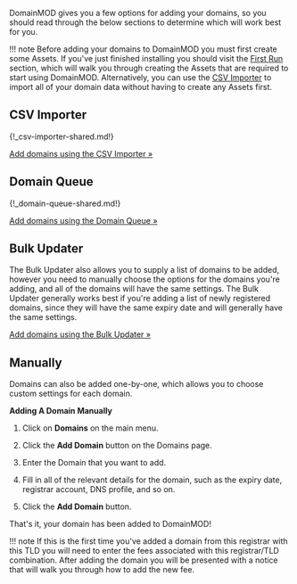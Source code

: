 DomainMOD gives you a few options for adding your domains, so you should read through the below sections to determine which will work best for you.

!!! note
    Before adding your domains to DomainMOD you must first create some Assets. If you've just finished installing you should visit the [First Run](first-run.md) section, which will walk you through creating the Assets that are required to start using DomainMOD. Alternatively, you can use the [CSV Importer](csv-importer.md) to import all of your domain data without having to create any Assets first.

CSV Importer
------------
{!_csv-importer-shared.md!}

[Add domains using the CSV Importer &raquo;](csv-importer.md)

Domain Queue
------------
{!_domain-queue-shared.md!}

[Add domains using the Domain Queue &raquo;](domain-queue.md)

Bulk Updater
------------  
The Bulk Updater also allows you to supply a list of domains to be added, however you need to manually choose the options for the domains you're adding, and all of the domains will have the same settings. The Bulk Updater generally works best if you're adding a list of newly registered domains, since they will have the same expiry date and will generally have the same settings.

[Add domains using the Bulk Updater &raquo;](bulk-updater.md) 

Manually
--------
Domains can also be added one-by-one, which allows you to choose custom settings for each domain.

**Adding A Domain Manually**

1. Click on **Domains** on the main menu.

2. Click the **Add Domain** button on the Domains page.

3. Enter the Domain that you want to add.

4. Fill in all of the relevant details for the domain, such as the expiry date, registrar account, DNS profile, and so on. 

5. Click the **Add Domain** button.

That's it, your domain has been added to DomainMOD!

!!! note
    If this is the first time you've added a domain from this registrar with this TLD you will need to enter the fees associated with this registrar/TLD combination. After adding the domain you will be presented with a notice that will walk you through how to add the new fee.
